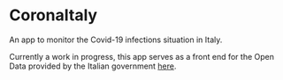 # CoronaItaly

An app to monitor the Covid-19 infections situation in Italy.

Currently a work in progress, this app serves as a front end for the Open Data provided by the Italian government [here](https://github.com/pcm-dpc/COVID-19).
